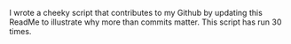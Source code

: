 I wrote a cheeky script that contributes to my Github by updating this ReadMe to illustrate why more than commits matter. This script has run 30 times.
